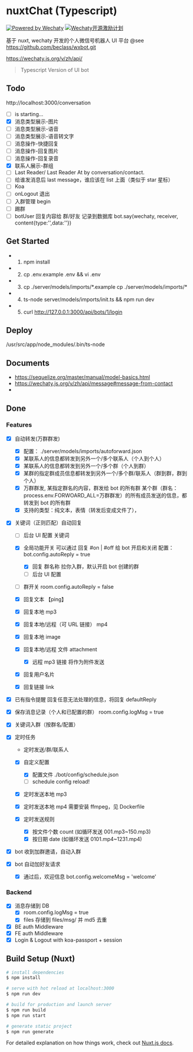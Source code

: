 # nuxtChat (Typescript)

[![Powered by Wechaty](https://img.shields.io/badge/Powered%20By-Wechaty-green.svg)](https://github.com/chatie/wechaty)
[![Wechaty开源激励计划](https://img.shields.io/badge/Wechaty-开源激励计划-green.svg)](https://github.com/juzibot/Welcome/wiki/Everything-about-Wechaty)

基于 nuxt, wechaty 开发的个人微信号机器人 UI 平台 @see https://github.com/beclass/wxbot.git

https://wechaty.js.org/v/zh/api/

> Typescript Version of UI bot

## Todo

http://localhost:3000/conversation

- [ ] is starting...
- [x] 消息类型展示-图片
- [ ] 消息类型展示-语音
- [ ] 消息类型展示-语音转文字
- [ ] 消息操作-快捷回复
- [ ] 消息操作-回复图片
- [ ] 消息操作-回复录音
- [x] 联系人展示-群组
- [ ] Last Reader/ Last Reader At by conversation/contact.
- [ ] 给谁发消息后 last message，谁应该在 list 上面（类似于 star 星标）
- [ ] Koa
- [ ] onLogout 退出
- [ ] 入群管理 begin
- [ ] 踢群
- [ ] botUser 回复内容给 群/好友 记录到数据库 bot.say(wechaty, receiver, content{type:'',data:''})

## Get Started

- 1. npm install
- 2. cp .env.example .env && vi .env
- 3. cp ./server/models/imports/\*.example cp ./server/models/imports/\*
- 4. ts-node server/models/imports/init.ts && npm run dev
- 5. curl http://127.0.0.1:3000/api/bots/1/login

## Deploy

/usr/src/app/node_modules/.bin/ts-node

## Documents

- https://sequelize.org/master/manual/model-basics.html
- https://wechaty.js.org/v/zh/api/message#message-from-contact
-

## Done

### Features

- [x] 自动转发(万群群发)

  - [x] 配置： ./server/models/imports/autoforward.json
  - [x] 某联系人的信息都转发到另外一个/多个联系人（个人到个人）
  - [x] 某联系人的信息都转发到另外一个/多个群（个人到群）
  - [x] 某群的指定群成员信息都转发到另外一个/多个群/联系人（群到群，群到个人）
  - [x] 万群群发, 某指定群名的内容，群发给 bot 的所有群
        某个群（群名：process.env.FORWOARD_ALL=万群群发）的所有成员发送的信息，都转发到 bot 的所有群
  - [x] 支持的类型：纯文本，表情（转发后变成文件了），

- [x] 关键词（正则匹配）自动回复

  - [ ] 后台 UI 配置 关键词
  - [x] 全局功能开关
        可以通过 回复 #on | #off 给 bot 开启和关闭
        配置： bot.config.autoReply = true
    - [x] 回复 群名称 拉你入群，默认开启 bot 创建的群
    - [ ] 后台 UI 配置
  - [ ] 群开关
        room.config.autoReply = false

  - [x] 回复文本 【ping】
  - [x] 回复本地 mp3
  - [x] 回复本地/远程（可 URL 链接） mp4
  - [x] 回复本地 image
  - [x] 回复本地/远程 文件 attachment
    - [x] 远程 mp3 链接 将作为附件发送
  - [x] 回复用户名片
  - [x] 回复链接 link

- [x] 已有指令提醒
      回复任意无法处理的信息，将回复 defaultReply
- [x] 保存消息记录（个人和已配置的群）
      room.config.logMsg = true
- [x] 关键词入群（按群名/配置）
- [x] 定时任务

  - 定时发送/群/联系人
  - [x] 自定义配置
    - [x] 配置文件 ./bot/config/schedule.json
    - [ ] schedule config reload!
  - [x] 定时发送本地 mp3
  - [x] 定时发送本地 mp4 需要安装 ffmpeg，见 Dockerfile
  - [x] 定时发送规则

    - [x] 按文件个数 count (如循环发送 001.mp3~150.mp3)
    - [x] 按日期 date (如循环发送 0101.mp4~1231.mp4)

- [x] bot 收到加群邀请，自动入群
- [x] bot 自动加好友请求
  - [x] 通过后，欢迎信息 bot.config.welcomeMsg = 'welcome'

### Backend

- [x] 消息存储到 DB
  - [x] room.config.logMsg = true
  - [x] files 存储到 files/msg/ 并 md5 去重
- [x] BE auth Middleware
- [x] FE auth Middleware
- [x] Login & Logout with koa-passport + session

## Build Setup (Nuxt)

```bash
# install dependencies
$ npm install

# serve with hot reload at localhost:3000
$ npm run dev

# build for production and launch server
$ npm run build
$ npm run start

# generate static project
$ npm run generate
```

For detailed explanation on how things work, check out [Nuxt.js docs](https://nuxtjs.org).
